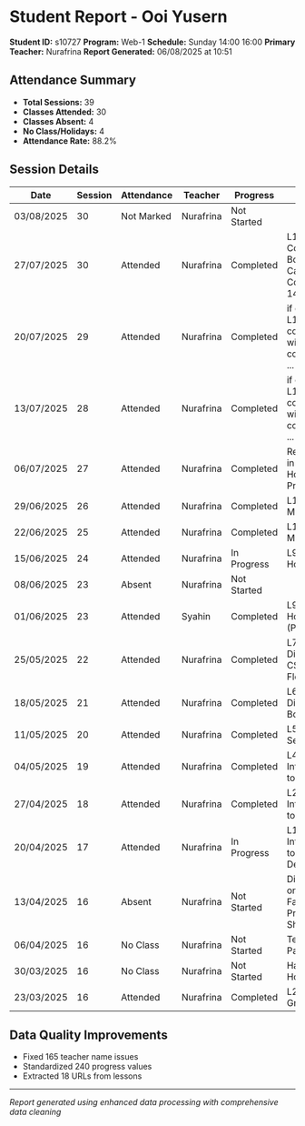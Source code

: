 # Student Report - Ooi Yusern
**Student ID:** s10727
**Program:** Web-1
**Schedule:** Sunday 14:00 16:00
**Primary Teacher:** Nurafrina
**Report Generated:** 06/08/2025 at 10:51

## Attendance Summary
- **Total Sessions:** 39
- **Classes Attended:** 30
- **Classes Absent:** 4
- **No Class/Holidays:** 4
- **Attendance Rate:** 88.2%

## Session Details
| Date | Session | Attendance | Teacher | Progress | Lesson |
|------|---------|------------|---------|----------|---------|
| 03/08/2025 | 30 | Not Marked | Nurafrina | Not Started |  |
| 27/07/2025 | 30 | Attended | Nurafrina | Completed | L18: Concept 13 Bootstrap Cards L18: Concept 14... |
| 20/07/2025 | 29 | Attended | Nurafrina | Completed | if done with L15 continue with L16: concept 10 ... |
| 13/07/2025 | 28 | Attended | Nurafrina | Completed | if done with L15 continue with L16: concept 10 ... |
| 06/07/2025 | 27 | Attended | Nurafrina | Completed | Refinement in My Holiday Project |
| 29/06/2025 | 26 | Attended | Nurafrina | Completed | L12-L13: My Holiday  |
| 22/06/2025 | 25 | Attended | Nurafrina | Completed | L10-L11: My Holiday  |
| 15/06/2025 | 24 | Attended | Nurafrina | In Progress | L9: My Holiday  |
| 08/06/2025 | 23 | Absent | Nurafrina | Not Started |  |
| 01/06/2025 | 23 | Attended | Syahin | Completed | L9: My Holiday (Part 2) |
| 25/05/2025 | 22 | Attended | Nurafrina | Completed | L7: CSS Display & CSS Flexbox |
| 18/05/2025 | 21 | Attended | Nurafrina | Completed | L6: HTML Division & Box Model |
| 11/05/2025 | 20 | Attended | Nurafrina | Completed | L5: CSS Selector |
| 04/05/2025 | 19 | Attended | Nurafrina | Completed | L4: Introduction to CSS |
| 27/04/2025 | 18 | Attended | Nurafrina | Completed | L2: Introduction to HTML |
| 20/04/2025 | 17 | Attended | Nurafrina | In Progress | L1: Introduction to Web Design |
| 13/04/2025 | 16 | Absent | Nurafrina | Not Started | Discussion on Favourite Project Showcase |
| 06/04/2025 | 16 | No Class | Nurafrina | Not Started | Teacher Parent Day |
| 30/03/2025 | 16 | No Class | Nurafrina | Not Started | Hari Raya Holiday |
| 23/03/2025 | 16 | Attended | Nurafrina | Completed | L24: Graduation |

## Data Quality Improvements
- Fixed 165 teacher name issues
- Standardized 240 progress values
- Extracted 18 URLs from lessons

---
*Report generated using enhanced data processing with comprehensive data cleaning*